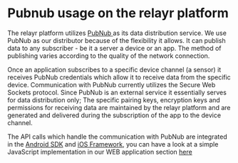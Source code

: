 # Pubnub usage on the relayr platform 

The relayr platform utilizes <a href="(http://www.pubnub.com/" target="_blank"> PubNub </a>  as its data distribution service. We use PubNub as our distributor because of the flexibility it allows. It can publish data to any subscriber - be it a server a device or an app. The method of publishing varies according to the quality of the network connection.   

Once an application subscribes to a specific device channel (a sensor) it receives PubNub credentials which allow it to receive data from the specific device.
Communication with PubNub currently utilizes the Secure Web Sockets protocol. Since PubNub is an external service it essentially serves for data distribution only; The specific pairing keys, encryption keys and permissions for receiving data are maintained by the relayr platform and are generated and delivered during the subscription of the app to the device channel.

The API calls which handle the communication with PubNub are integrated in the [Android SDK](https://developer.relayr.io/documents/Android/Reference) and [iOS Framework](https://developer.relayr.io/documents/iOS/Reference), you can have a look at a simple JavaScript implementation in our WEB application section [here](https://developer.relayr.io/documents/WEB/WebDevelopers)

